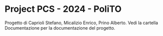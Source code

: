 # Project PCS - 2024 - PoliTO
Progetto di Caprioli Stefano, Micalizio Enrico, Prino Alberto.
Vedi la cartella Documentazione per la documentazione del progetto.